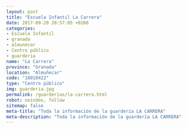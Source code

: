 ```yaml
---
layout: post
title: "Escuela Infantil La Carrera"
date: 2017-09-20 20:57:05 +0200
categories:
- Escuela Infantil
- granada
- almunecar
- Centro público
- guarderia
name: "La Carrera"
province: "Granada"
location: "Almuñecar"
code: "18010422"
type: "Centro público"
img: guarderia.jpg
permalink: /guarderias/la-carrera.html
robot: noindex, follow
sitemap: false
meta-title: "Toda la información de la guardería LA CARRERA"
meta-description: "Toda la información de la guardería LA CARRERA"
---
```

